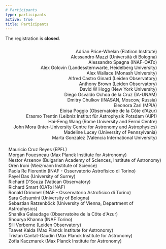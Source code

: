 ```yaml
---
# Participants
type: participants
active: true
title: Participants
---
```


<!--
<i class="fa-solid fa-people-group"></i> The registration is **closed**.

Please use the [registration form](https://docs.google.com/forms/d/e/1FAIpQLSf-tN5Balv0ETyd0bDaqYze7tfC5v67MRsp7szo1qCi_22B9A/viewform?usp=sf_lnk). We estimate that it will take 15-30 minutes to complete. We aim to select a group of about 40 participants with a broad range of expertise and interests. We will also balance the distribution across geographical locations and career stages while including underrepresented groups.

<i class="fa-solid fa-envelope-open-text"></i> Participants notified on **July 14 2023**.

## <i class="fa-solid fa-circle-check"></i> Participation confirmation by **July 31 2023**.


_We will later list here the participants of the workshop, and we will add a group picture._
-->

<i class="fa-solid fa-circle-check"></i> The registration is **closed**.

<!--
<div style="display:flex; justify-content: center; flex-wrap: wrap;">
<img src="static/img/group.jpg" alt="group" width=90% style="float: right;">
</div>-->

<div style="font-size:30px; display:flex; justify-content: center;">
<i class="fa-solid fa-people-group" style="margin-left: 15px;"></i>
</div>

<div style="display:flex; justify-content: center; flex-wrap: wrap;">
<div class="col-md-6" align="right" style="margin: 10px;">
Adrian Price-Whelan (Flatiron Institute)<br/>
Alessandro Mazzi (Università di Bologna)<br/>
Alessandro Spagna (INAF-OATo)<br/>
Alex Golovin (Landessternwarte, Heidelberg University)<br/>
Alex Wallace (Monash University)<br/>
Alfred Castro Ginard (Leiden Observatory)<br/>
Anthony Brown (Leiden Observatory)<br/>
David W Hogg (New York University)<br/>
Diego Osvaldo Ochoa de la Cruz (IA-UNAM)<br/>
Dmitry Chulkov (INASAN, Moscow, Russia)<br/>
Eleonora Zari (MPIA)<br/>
Eloisa Poggio (Observatoire de la Côte d'Azur)<br/>
Erasmo Trentin (Leibniz Institut für Astrophysik Potsdam (AIP))<br/>
Hai-Feng Wang  (Rome University and Fermi Centre)<br/>
John Mora (Inter-University Centre for Astronomy and Astrophysics)<br/>
Madeline Lucey (University of Pennsylvania)<br/>
Marta González (Valencia International University)<br/>
</div>
<div class="col-md-6" align="left" style="margin: 10px;">
Mauricio Cruz Reyes (EPFL)<br/>
Morgan Fouesneau (Max Planck Institute for Astronomy)<br/>
Nestor Arsenov (Bulgarian Academy of Sciences, Institute of Astronomy)<br/>
Oren Ironi (Weizmann Institute of Science)<br/>
Paola Re Fiorentin (INAF - Osservatorio Astrofisico di Torino)<br/>
Payel Das (University of Surrey)<br/>
Richard D'Souza (Vatican Observatory)<br/>
Richard Smart (OATo INAF)<br/>
Ronald Drimmel (INAF - Osservatorio Astrofisico di Torino)<br/>
Sara Gelsumini (University of Bologna)<br/>
Sebastian Ratzenböck (University of Vienna, Department of Astrophysics)<br/>
Shanika Galaudage (Observatoire de la Côte d'Azur)<br/>
Shourya Khanna (INAF Torino)<br/>
Sill Verberne (Leiden Observatory)<br/>
Taavet Kalda (Max Planck Institute for Astronomy)<br/>
Tristan Cantat-Gaudin (Max Planck Institute for Astronomy)<br/>
Zofia Kaczmarek (Max Planck Institute for Astronomy)<br/></div>
</div>
